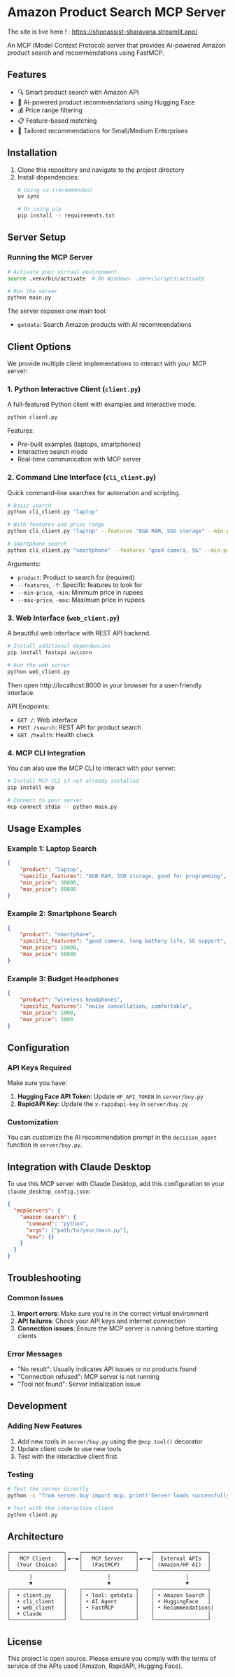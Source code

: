 # Amazon Product Search MCP Server

The site is live here ! : https://shopassist-sharavana.streamlit.app/

An MCP (Model Context Protocol) server that provides AI-powered Amazon product search and recommendations using FastMCP.



## Features

- 🔍 Smart product search with Amazon API
- 🤖 AI-powered product recommendations using Hugging Face
- 💰 Price range filtering
- 📋 Feature-based matching
- 🎯 Tailored recommendations for Small/Medium Enterprises

## Installation

1. Clone this repository and navigate to the project directory
2. Install dependencies:
   ```bash
   # Using uv (recommended)
   uv sync
   
   # Or using pip
   pip install -r requirements.txt
   ```

## Server Setup

### Running the MCP Server

```bash
# Activate your virtual environment
source .venv/bin/activate  # On Windows: .venv\Scripts\activate

# Run the server
python main.py
```

The server exposes one main tool:
- `getdata`: Search Amazon products with AI recommendations

## Client Options

We provide multiple client implementations to interact with your MCP server:

### 1. Python Interactive Client (`client.py`)

A full-featured Python client with examples and interactive mode.

```bash
python client.py
```

Features:
- Pre-built examples (laptops, smartphones)
- Interactive search mode
- Real-time communication with MCP server

### 2. Command Line Interface (`cli_client.py`)

Quick command-line searches for automation and scripting.

```bash
# Basic search
python cli_client.py "laptop"

# With features and price range
python cli_client.py "laptop" --features "8GB RAM, SSD storage" --min-price 30000 --max-price 80000

# Smartphone search
python cli_client.py "smartphone" --features "good camera, 5G" --min-price 15000 --max-price 50000
```

Arguments:
- `product`: Product to search for (required)
- `--features`, `-f`: Specific features to look for
- `--min-price`, `-min`: Minimum price in rupees
- `--max-price`, `-max`: Maximum price in rupees

### 3. Web Interface (`web_client.py`)

A beautiful web interface with REST API backend.

```bash
# Install additional dependencies
pip install fastapi uvicorn

# Run the web server
python web_client.py
```

Then open http://localhost:8000 in your browser for a user-friendly interface.

API Endpoints:
- `GET /`: Web interface
- `POST /search`: REST API for product search
- `GET /health`: Health check

### 4. MCP CLI Integration

You can also use the MCP CLI to interact with your server:

```bash
# Install MCP CLI if not already installed
pip install mcp

# Connect to your server
mcp connect stdio -- python main.py
```

## Usage Examples

### Example 1: Laptop Search
```json
{
    "product": "laptop",
    "specific_features": "8GB RAM, SSD storage, good for programming",
    "min_price": 30000,
    "max_price": 80000
}
```

### Example 2: Smartphone Search
```json
{
    "product": "smartphone",
    "specific_features": "good camera, long battery life, 5G support",
    "min_price": 15000,
    "max_price": 50000
}
```

### Example 3: Budget Headphones
```json
{
    "product": "wireless headphones",
    "specific_features": "noise cancellation, comfortable",
    "min_price": 1000,
    "max_price": 5000
}
```

## Configuration

### API Keys Required

Make sure you have:
1. **Hugging Face API Token**: Update `HF_API_TOKEN` in `server/buy.py`
2. **RapidAPI Key**: Update the `x-rapidapi-key` in `server/buy.py`

### Customization

You can customize the AI recommendation prompt in the `decision_agent` function in `server/buy.py`.

## Integration with Claude Desktop

To use this MCP server with Claude Desktop, add this configuration to your `claude_desktop_config.json`:

```json
{
  "mcpServers": {
    "amazon-search": {
      "command": "python",
      "args": ["path/to/your/main.py"],
      "env": {}
    }
  }
}
```

## Troubleshooting

### Common Issues

1. **Import errors**: Make sure you're in the correct virtual environment
2. **API failures**: Check your API keys and internet connection
3. **Connection issues**: Ensure the MCP server is running before starting clients

### Error Messages

- "No result": Usually indicates API issues or no products found
- "Connection refused": MCP server is not running
- "Tool not found": Server initialization issue

## Development

### Adding New Features

1. Add new tools in `server/buy.py` using the `@mcp.tool()` decorator
2. Update client code to use new tools
3. Test with the interactive client first

### Testing

```bash
# Test the server directly
python -c "from server.buy import mcp; print('Server loads successfully')"

# Test with the interactive client
python client.py
```

## Architecture

```
┌─────────────────┐    ┌─────────────────┐    ┌─────────────────┐
│   MCP Client    │◄──►│   MCP Server    │◄──►│  External APIs  │
│  (Your Choice)  │    │   (FastMCP)     │    │ (Amazon/HF AI)  │
└─────────────────┘    └─────────────────┘    └─────────────────┘
       │                        │                        │
       ▼                        ▼                        ▼
┌─────────────────┐    ┌─────────────────┐    ┌─────────────────┐
│  • client.py    │    │ • Tool: getdata │    │ • Amazon Search │
│  • cli_client   │    │ • AI Agent      │    │ • HuggingFace   │
│  • web_client   │    │ • FastMCP       │    │ • Recommendations│
│  • Claude       │    │                 │    │                 │
└─────────────────┘    └─────────────────┘    └─────────────────┘
```

## License

This project is open source. Please ensure you comply with the terms of service of the APIs used (Amazon, RapidAPI, Hugging Face).

